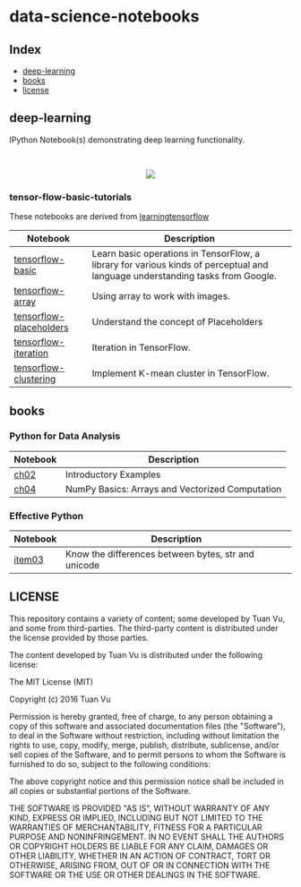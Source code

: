 # data-science-notebooks

## Index

* [deep-learning](#deep-learning)
* [books](#books)
* [license](#license)

## deep-learning

IPython Notebook(s) demonstrating deep learning functionality.

<br/>
<p align="center">
  <img src="https://avatars0.githubusercontent.com/u/15658638?v=3&s=100">
</p>

### tensor-flow-basic-tutorials

These notebooks are derived from [learningtensorflow](http://learningtensorflow.com/)

| Notebook | Description |
|--------------------------------------------------------------------------------------------------------------|-------------------------------------------------------------------------------------------------------------------------------------------------------------------|
| [tensorflow-basic](http://nbviewer.jupyter.org/github/tuanavu/machine-learning-ipython-notebooks/blob/master/deep-learning/tensorflow-tutorials/1_tensorflow_basic.ipynb) | Learn basic operations in TensorFlow, a library for various kinds of perceptual and language understanding tasks from Google. |
| [tensorflow-array](http://nbviewer.jupyter.org/github/tuanavu/machine-learning-ipython-notebooks/blob/master/deep-learning/tensorflow-tutorials/2_Arrays_working_with_images.ipynb) | Using array to work with images.|
| [tensorflow-placeholders](http://nbviewer.jupyter.org/github/tuanavu/machine-learning-ipython-notebooks/blob/master/deep-learning/tensorflow-tutorials/3_Placeholders.ipynb) | Understand the concept of Placeholders |
| [tensorflow-iteration](http://nbviewer.jupyter.org/github/tuanavu/machine-learning-ipython-notebooks/blob/master/deep-learning/tensorflow-tutorials/4_Iteration.ipynb) | Iteration in TensorFlow. |
| [tensorflow-clustering](http://nbviewer.jupyter.org/github/tuanavu/machine-learning-ipython-notebooks/blob/master/deep-learning/tensorflow-tutorials/5_clustering.ipynb) | Implement K-mean cluster in TensorFlow. |

## books

### Python for Data Analysis
| Notebook | Description |
|--------------------------------------------------------------------------------------------------------------|-------------------------------------------------------------------------------------------------------------------------------------------------------------------|
| [ch02](http://nbviewer.jupyter.org/github/tuanavu/pydata-book/blob/master/my-code/ch02.ipynb) | Introductory Examples |
| [ch04](http://nbviewer.jupyter.org/github/tuanavu/pydata-book/blob/master/my-code/ch04.ipynb) | NumPy Basics: Arrays and Vectorized Computation |


### Effective Python
| Notebook | Description |
|--------------------------------------------------------------------------------------------------------------|-------------------------------------------------------------------------------------------------------------------------------------------------------------------|
| [item03](http://nbviewer.jupyter.org/github/tuanavu/data-science-notebooks/blob/master/books/effectivepython/notebooks/item_03.ipynb) | Know the differences between bytes, str and unicode |


## LICENSE

This repository contains a variety of content; some developed by Tuan Vu, and some from third-parties.  The third-party content is distributed under the license provided by those parties.

The content developed by Tuan Vu is distributed under the following license:

The MIT License (MIT)

Copyright (c) 2016 Tuan Vu

Permission is hereby granted, free of charge, to any person obtaining a copy
of this software and associated documentation files (the "Software"), to deal
in the Software without restriction, including without limitation the rights
to use, copy, modify, merge, publish, distribute, sublicense, and/or sell
copies of the Software, and to permit persons to whom the Software is
furnished to do so, subject to the following conditions:

The above copyright notice and this permission notice shall be included in all
copies or substantial portions of the Software.

THE SOFTWARE IS PROVIDED "AS IS", WITHOUT WARRANTY OF ANY KIND, EXPRESS OR
IMPLIED, INCLUDING BUT NOT LIMITED TO THE WARRANTIES OF MERCHANTABILITY,
FITNESS FOR A PARTICULAR PURPOSE AND NONINFRINGEMENT. IN NO EVENT SHALL THE
AUTHORS OR COPYRIGHT HOLDERS BE LIABLE FOR ANY CLAIM, DAMAGES OR OTHER
LIABILITY, WHETHER IN AN ACTION OF CONTRACT, TORT OR OTHERWISE, ARISING FROM,
OUT OF OR IN CONNECTION WITH THE SOFTWARE OR THE USE OR OTHER DEALINGS IN THE
SOFTWARE.
